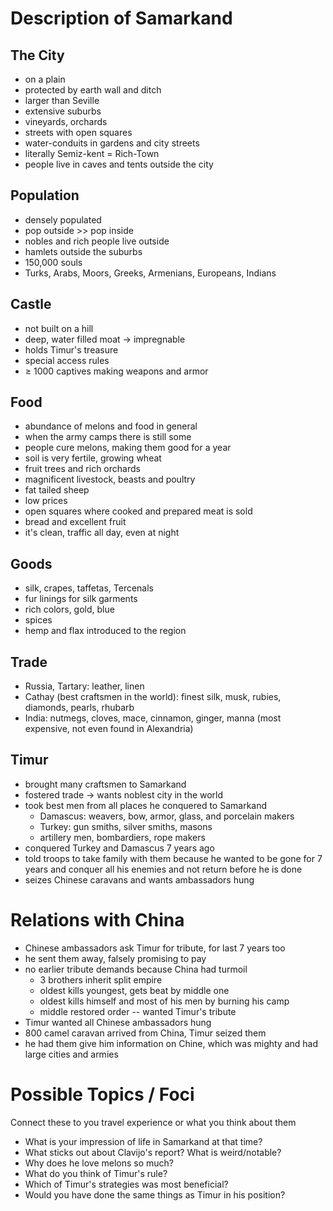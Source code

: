 # Description of Samarkand

## The City

- on a plain
- protected by earth wall and ditch
- larger than Seville
- extensive suburbs 
- vineyards, orchards
- streets with open squares
- water-conduits in gardens and city streets
- literally Semiz-kent = Rich-Town
- people live in caves and tents outside the city

## Population 

- densely populated
- pop outside >> pop inside
- nobles and rich people live outside
- hamlets outside the suburbs
- 150,000 souls
- Turks, Arabs, Moors, Greeks, Armenians, Europeans, Indians

## Castle

- not built on a hill
- deep, water filled moat $\rightarrow$ impregnable
- holds Timur's treasure
- special access rules
- $\geq$ 1000 captives making weapons and armor

## Food

- abundance of melons and food in general
- when the army camps there is still some
- people cure melons, making them good for a year
- soil is very fertile, growing wheat
- fruit trees and rich orchards
- magnificent livestock, beasts and poultry
- fat tailed sheep
- low prices
- open squares where cooked and prepared meat is sold
- bread and excellent fruit
- it's clean, traffic all day, even at night

## Goods

- silk, crapes, taffetas, Tercenals
- fur linings for silk garments
- rich colors, gold, blue
- spices
- hemp and flax introduced to the region 

## Trade 

- Russia, Tartary: leather, linen
- Cathay (best craftsmen in the world): finest silk, musk, rubies, diamonds, 
pearls, rhubarb
- India: nutmegs, cloves, mace, cinnamon, ginger, manna (most expensive,
not even found in Alexandria)

## Timur

- brought many craftsmen to Samarkand
- fostered trade $\rightarrow$ wants noblest city in the world
- took best men from all places he conquered to Samarkand
    - Damascus: weavers, bow, armor, glass, and porcelain makers
    - Turkey: gun smiths, silver smiths, masons
    - artillery men, bombardiers, rope makers
- conquered Turkey and Damascus 7 years ago
- told troops to take family with them because he wanted to be gone for 7 years
and conquer all his enemies and not return before he is done
- seizes Chinese caravans and wants ambassadors hung

# Relations with China

- Chinese ambassadors ask Timur for tribute, for last 7 years too
- he sent them away, falsely promising to pay
- no earlier tribute demands because China had turmoil
    - 3 brothers inherit split empire
    - oldest kills youngest, gets beat by middle one
    - oldest kills himself and most of his men by burning his camp
    - middle restored order -- wanted Timur's tribute
- Timur wanted all Chinese ambassadors hung
- 800 camel caravan arrived from China, Timur seized them
- he had them give him information on Chine, which was mighty and had large
cities and armies

# Possible Topics / Foci

Connect these to you travel experience or what you think about them

- What is your impression of life in Samarkand at that time? 
- What sticks out about Clavijo's report? What is weird/notable?
- Why does he love melons so much?
- What do you think of Timur's rule?
- Which of Timur's strategies was most beneficial?
- Would you have done the same things as Timur in his position?
